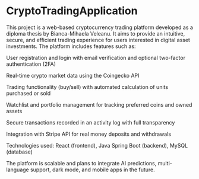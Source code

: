 # CryptoTradingApplication
This project is a web-based cryptocurrency trading platform developed as a diploma thesis by Bianca-Mihaela Veleanu. It aims to provide an intuitive, secure, and efficient trading experience for users interested in digital asset investments. The platform includes features such as:

User registration and login with email verification and optional two-factor authentication (2FA)

Real-time crypto market data using the Coingecko API

Trading functionality (buy/sell) with automated calculation of units purchased or sold

Watchlist and portfolio management for tracking preferred coins and owned assets

Secure transactions recorded in an activity log with full transparency

Integration with Stripe API for real money deposits and withdrawals

Technologies used: React (frontend), Java Spring Boot (backend), MySQL (database)

The platform is scalable and plans to integrate AI predictions, multi-language support, dark mode, and mobile apps in the future.
